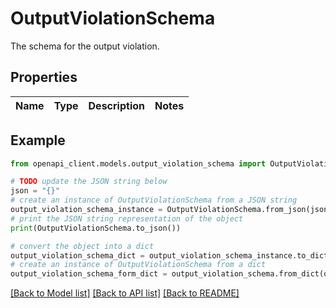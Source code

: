 # OutputViolationSchema

The schema for the output violation.

## Properties

Name | Type | Description | Notes
------------ | ------------- | ------------- | -------------

## Example

```python
from openapi_client.models.output_violation_schema import OutputViolationSchema

# TODO update the JSON string below
json = "{}"
# create an instance of OutputViolationSchema from a JSON string
output_violation_schema_instance = OutputViolationSchema.from_json(json)
# print the JSON string representation of the object
print(OutputViolationSchema.to_json())

# convert the object into a dict
output_violation_schema_dict = output_violation_schema_instance.to_dict()
# create an instance of OutputViolationSchema from a dict
output_violation_schema_form_dict = output_violation_schema.from_dict(output_violation_schema_dict)
```
[[Back to Model list]](../README.md#documentation-for-models) [[Back to API list]](../README.md#documentation-for-api-endpoints) [[Back to README]](../README.md)


